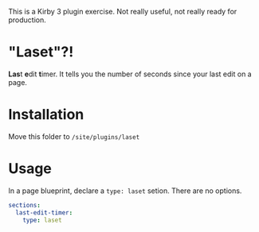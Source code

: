 This is a Kirby 3 plugin exercise. Not really useful, not really ready for production.

# "Laset"?!
**Las**t **e**dit **t**imer. It tells you the number of seconds since your last edit on a page.

# Installation
Move this folder to `/site/plugins/laset`

# Usage
In a page blueprint, declare a `type: laset` setion. There are no options.

```yaml
sections:
  last-edit-timer:
    type: laset
```


